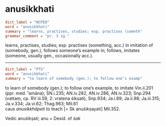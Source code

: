 # anusikkhati

``` toml
dict_label = "NCPED"
word = "anusikkhati"
summary = "learns, practises, studies; esp. practises (someth"
grammar_comment = "pr. 3 sg."
```

learns, practises, studies; esp. practises (something, acc.) in imitation of (somebody, gen.), follows someone’s example in; follows, imitates (someone, usually gen., occasionally acc.).

--------------------

``` toml
dict_label = "PTS"
word = "anusikkhati"
summary = "to learn of somebody (gen.); to follow one’s examp"
```

to learn of somebody (gen.); to follow one’s example, to imitate Vin.ii.201 (ppr. med. ˚amāna); SN.i.235; AN.iv.282, AN.iv.286, AN.iv.323; Snp.294 (vattaṃ, cp. RV iii.59, 2: vratena śikṣati), Snp.934; Ja.i.89; Ja.ii.98; Ja.iii.315; Ja.v.334; Ja.vi.62; Thag.963; Mil.61  
caus *anusikkhāpeti* to teach [= Sk anuśikṣayati] Mil.352.

Vedic anuśikṣati; anu \+ Desid. of *śak*

